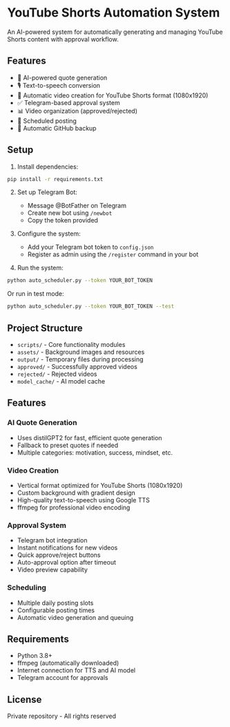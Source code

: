 # YouTube Shorts Automation System

An AI-powered system for automatically generating and managing YouTube Shorts content with approval workflow.

## Features

- 🤖 AI-powered quote generation
- 🎙️ Text-to-speech conversion
- 🎥 Automatic video creation for YouTube Shorts format (1080x1920)
- ✅ Telegram-based approval system
- 📊 Video organization (approved/rejected)
- 📅 Scheduled posting
- 🔄 Automatic GitHub backup

## Setup

1. Install dependencies:
```bash
pip install -r requirements.txt
```

2. Set up Telegram Bot:
   - Message @BotFather on Telegram
   - Create new bot using `/newbot`
   - Copy the token provided

3. Configure the system:
   - Add your Telegram bot token to `config.json`
   - Register as admin using the `/register` command in your bot

4. Run the system:
```bash
python auto_scheduler.py --token YOUR_BOT_TOKEN
```

Or run in test mode:
```bash
python auto_scheduler.py --token YOUR_BOT_TOKEN --test
```

## Project Structure

- `scripts/` - Core functionality modules
- `assets/` - Background images and resources
- `output/` - Temporary files during processing
- `approved/` - Successfully approved videos
- `rejected/` - Rejected videos
- `model_cache/` - AI model cache

## Features

### AI Quote Generation
- Uses distilGPT2 for fast, efficient quote generation
- Fallback to preset quotes if needed
- Multiple categories: motivation, success, mindset, etc.

### Video Creation
- Vertical format optimized for YouTube Shorts (1080x1920)
- Custom background with gradient design
- High-quality text-to-speech using Google TTS
- ffmpeg for professional video encoding

### Approval System
- Telegram bot integration
- Instant notifications for new videos
- Quick approve/reject buttons
- Auto-approval option after timeout
- Video preview capability

### Scheduling
- Multiple daily posting slots
- Configurable posting times
- Automatic video generation and queuing

## Requirements

- Python 3.8+
- ffmpeg (automatically downloaded)
- Internet connection for TTS and AI model
- Telegram account for approvals

## License

Private repository - All rights reserved